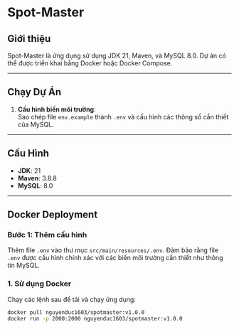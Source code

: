 # **Spot-Master**

## Giới thiệu

Spot-Master là ứng dụng sử dụng JDK 21, Maven, và MySQL 8.0. Dự án có thể được triển khai bằng Docker hoặc Docker Compose.

---

## **Chạy Dự Án**

1. **Cấu hình biến môi trường**:  
   Sao chép file `env.example` thành `.env` và cấu hình các thông số cần thiết của MySQL.

---

## **Cấu Hình**

- **JDK**: 21
- **Maven**: 3.8.8
- **MySQL**: 8.0

---

## **Docker Deployment**

### Bước 1: Thêm cấu hình

Thêm file `.env` vào thư mục `src/main/resources/.env`. Đảm bảo rằng file `.env` được cấu hình chính xác với các biến môi trường cần thiết như thông tin MySQL.

### 1. Sử dụng Docker

Chạy các lệnh sau để tải và chạy ứng dụng:

```bash
docker pull nguyenduc1603/spotmaster:v1.0.0
docker run -p 2000:2000 nguyenduc1603/spotmaster:v1.0.0
